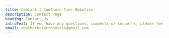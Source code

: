 ```yaml
---
title: Contact | Southern Tier Robotics
description: Contact Page
heading: Contact Us
introText: If you have any questions, comments or concerns, please feel free to reach out through the form or through the provided email below.
email: southerntierrobotics@gmail.com
---
```

